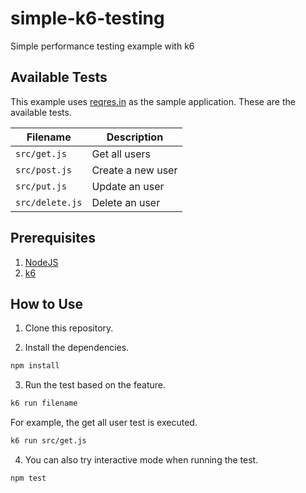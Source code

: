 # simple-k6-testing

Simple performance testing example with k6

## Available Tests

This example uses [reqres.in](https://reqres.in/) as the sample application. These are the available tests.

| Filename        | Description       |
| --------------- | ----------------- |
| `src/get.js`    | Get all users     |
| `src/post.js`   | Create a new user |
| `src/put.js`    | Update an user    |
| `src/delete.js` | Delete an user    |

## Prerequisites

1. [NodeJS](https://nodejs.org/en)
2. [k6](https://k6.io/)

## How to Use

1. Clone this repository.

2. Install the dependencies.

```sh
npm install
```

3. Run the test based on the feature.

```sh
k6 run filename
```

For example, the get all user test is executed.

```sh
k6 run src/get.js
```

4. You can also try interactive mode when running the test.

```sh
npm test
```
